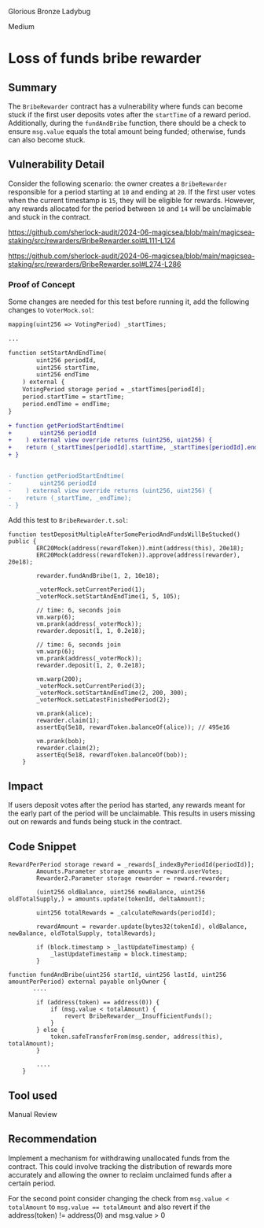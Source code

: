 Glorious Bronze Ladybug

Medium

# Loss of funds bribe rewarder

## Summary

The `BribeRewarder` contract has a vulnerability where funds can become stuck if the first user deposits votes after the `startTime` of a reward period. Additionally, during the `fundAndBribe` function, there should be a check to ensure `msg.value` equals the total amount being funded; otherwise, funds can also become stuck.

## Vulnerability Detail

Consider the following scenario: the owner creates a `BribeRewarder` responsible for a period starting at `10` and ending at `20`. If the first user votes when the current timestamp is `15`, they will be eligible for rewards. However, any rewards allocated for the period between `10` and `14` will be unclaimable and stuck in the contract.

https://github.com/sherlock-audit/2024-06-magicsea/blob/main/magicsea-staking/src/rewarders/BribeRewarder.sol#L111-L124

https://github.com/sherlock-audit/2024-06-magicsea/blob/main/magicsea-staking/src/rewarders/BribeRewarder.sol#L274-L286

### Proof of Concept
Some changes are needed for this test before running it,  add the following changes to `VoterMock.sol`:

```diff
mapping(uint256 => VotingPeriod) _startTimes;

...

function setStartAndEndTime(
        uint256 periodId,
        uint256 startTime,
        uint256 endTime
    ) external {
    VotingPeriod storage period = _startTimes[periodId];
    period.startTime = startTime;
    period.endTime = endTime;
}

+ function getPeriodStartEndtime(
+        uint256 periodId
+    ) external view override returns (uint256, uint256) {
+    return (_startTimes[periodId].startTime, _startTimes[periodId].endTime);
+ }


- function getPeriodStartEndtime(
-        uint256 periodId
-    ) external view override returns (uint256, uint256) {
-    return (_startTime, _endTime);
- }

```
Add this test to `BribeRewarder.t.sol`: 

```solidity
function testDepositMultipleAfterSomePeriodAndFundsWillBeStucked() public {
        ERC20Mock(address(rewardToken)).mint(address(this), 20e18);
        ERC20Mock(address(rewardToken)).approve(address(rewarder), 20e18);

        rewarder.fundAndBribe(1, 2, 10e18);

        _voterMock.setCurrentPeriod(1);
        _voterMock.setStartAndEndTime(1, 5, 105);

        // time: 6, seconds join
        vm.warp(6);
        vm.prank(address(_voterMock));
        rewarder.deposit(1, 1, 0.2e18);

        // time: 6, seconds join
        vm.warp(6);
        vm.prank(address(_voterMock));
        rewarder.deposit(1, 2, 0.2e18);

        vm.warp(200);
        _voterMock.setCurrentPeriod(3);
        _voterMock.setStartAndEndTime(2, 200, 300);
        _voterMock.setLatestFinishedPeriod(2);

        vm.prank(alice);
        rewarder.claim(1);
        assertEq(5e18, rewardToken.balanceOf(alice)); // 495e16

        vm.prank(bob);
        rewarder.claim(2);
        assertEq(5e18, rewardToken.balanceOf(bob));
    }
```

## Impact

If users deposit votes after the period has started, any rewards meant for the early part of the period will be unclaimable. This results in users missing out on rewards and funds being stuck in the contract.

## Code Snippet

```solidity
RewardPerPeriod storage reward = _rewards[_indexByPeriodId(periodId)];
        Amounts.Parameter storage amounts = reward.userVotes;
        Rewarder2.Parameter storage rewarder = reward.rewarder;

        (uint256 oldBalance, uint256 newBalance, uint256 oldTotalSupply,) = amounts.update(tokenId, deltaAmount);

        uint256 totalRewards = _calculateRewards(periodId);

        rewardAmount = rewarder.update(bytes32(tokenId), oldBalance, newBalance, oldTotalSupply, totalRewards);

        if (block.timestamp > _lastUpdateTimestamp) {
            _lastUpdateTimestamp = block.timestamp;
        }
```

```solidity
function fundAndBribe(uint256 startId, uint256 lastId, uint256 amountPerPeriod) external payable onlyOwner {
       ....

        if (address(token) == address(0)) {
            if (msg.value < totalAmount) {
                revert BribeRewarder__InsufficientFunds();
            }
        } else {
            token.safeTransferFrom(msg.sender, address(this), totalAmount);
        }

        ....
    }
```

## Tool used

Manual Review

## Recommendation

Implement a mechanism for withdrawing unallocated funds from the contract. This could involve tracking the distribution of rewards more accurately and allowing the owner to reclaim unclaimed funds after a certain period.

For the second point consider changing the check from `msg.value < totalAmount` to `msg.value == totalAmount` and also revert if the address(token) != address(0) and msg.value > 0
